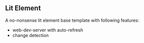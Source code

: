 ## Lit Element
A no-nonsense lit element base template with following features:
- web-dev-server with auto-refresh
- change detection